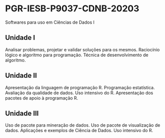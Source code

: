 # PGR-IESB-P9037-CDNB-20203
Softwares para uso em Ciências de Dados I

## Unidade I
Analisar problemas, projetar e validar soluções para os mesmos. Raciocínio lógico e algoritmo para programação. Técnica de desenvolvimento de algoritmo.

## Unidade II
Apresentação da linguagem de programação R. Programação estatística. Avaliação da qualidade de dados. Uso intensivo do R. Apresentação dos pacotes de apoio à programação R.

## Unidade III
Uso de pacote para mineração de dados. Uso de pacote de visualização de dados. Aplicações e exemplos de Ciência de Dados. Uso intensivo do R.
